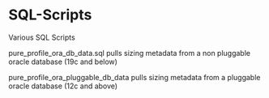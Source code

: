 # SQL-Scripts
Various SQL Scripts

pure_profile_ora_db_data.sql pulls sizing metadata from a non pluggable oracle database (19c and below)

pure_profile_ora_pluggable_db_data pulls sizing metadata from a pluggable oracle database (12c and above)
